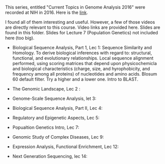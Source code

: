 This series, entitled "Current Topics in Genome Analysis 2016"  were recorded at NIH in 2016. Here is the [link](https://www.genome.gov/12514288/current-topics-in-genome-analysis-2016-course-syllabus-handouts-and-videos/).

I found all of them interesting and useful. However, a few of those videos are directly relevant to this course. Video links are provided here. Slides are found in this folder. Slides for Lecture 7 (Population Genetics) not included here (too big). 

* Biological Sequence Analysis, Part 1, Lec 1: Sequence Similarity and Homology. To derive biological inferences with regard to: structural, functional, and evolutionary relationships. Local sequence alignment performed, using scoring matrices that depend upon  physicochemicla and biological characteristics (charge, size, and hyrophobicity, and frequency among all proteins) of nucleotides and amino acids. Blosum 60 default filter. Try a higher and a lower one. Intro to BLAST. 
* The Genomic Landscape, Lec 2 :

* Genome-Scale Sequence Analysis, let 3:

* Biological Sequence Analysis, Part II, Lec 4:

* Regulatory and Epigenetic Aspects, Lec 5:

* Popualtion Genetics Intro, Lec 7:

* Genomic Study of Complex Diseases, Lec 9:

* Expression Analysis, Functional Enrichment, Lec 12:

* Next Generation Sequencing, lec 14: 
 
